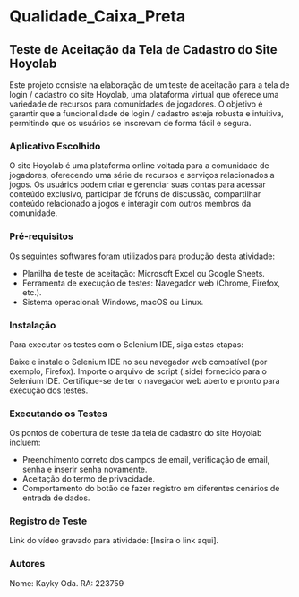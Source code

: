 # Qualidade_Caixa_Preta
## Teste de Aceitação da Tela de Cadastro do Site Hoyolab

Este projeto consiste na elaboração de um teste de aceitação para a tela de login / cadastro do site Hoyolab, uma plataforma virtual que oferece uma variedade de recursos para comunidades de jogadores. O objetivo é garantir que a funcionalidade de login / cadastro esteja robusta e intuitiva, permitindo que os usuários se inscrevam de forma fácil e segura.

### Aplicativo Escolhido

O site Hoyolab é uma plataforma online voltada para a comunidade de jogadores, oferecendo uma série de recursos e serviços relacionados a jogos. Os usuários podem criar e gerenciar suas contas para acessar conteúdo exclusivo, participar de fóruns de discussão, compartilhar conteúdo relacionado a jogos e interagir com outros membros da comunidade.

### Pré-requisitos

Os seguintes softwares foram utilizados para produção desta atividade:

- Planilha de teste de aceitação: Microsoft Excel ou Google Sheets.
- Ferramenta de execução de testes: Navegador web (Chrome, Firefox, etc.).
- Sistema operacional: Windows, macOS ou Linux.


### Instalação

Para executar os testes com o Selenium IDE, siga estas etapas:

Baixe e instale o Selenium IDE no seu navegador web compatível (por exemplo, Firefox).
Importe o arquivo de script (.side) fornecido para o Selenium IDE.
Certifique-se de ter o navegador web aberto e pronto para execução dos testes.

### Executando os Testes

Os pontos de cobertura de teste da tela de cadastro do site Hoyolab incluem:

- Preenchimento correto dos campos de email, verificação de email, senha e inserir senha novamente.
- Aceitação do termo de privacidade.
- Comportamento do botão de fazer registro em diferentes cenários de entrada de dados.

### Registro de Teste

Link do vídeo gravado para atividade: [Insira o link aqui].

### Autores

Nome: Kayky Oda.
RA: 223759
